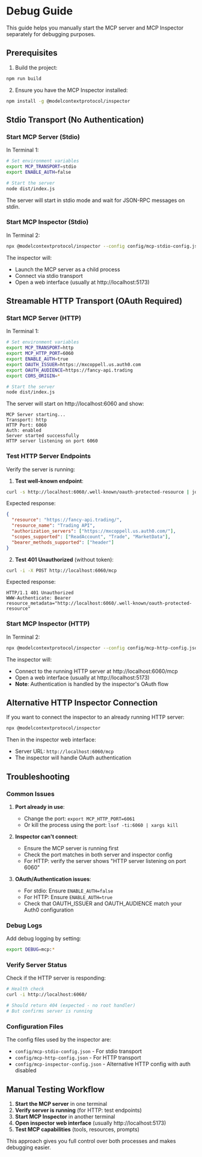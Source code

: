 # Debug Guide

This guide helps you manually start the MCP server and MCP Inspector separately for debugging purposes.

## Prerequisites

1. Build the project:
```bash
npm run build
```

2. Ensure you have the MCP Inspector installed:
```bash
npm install -g @modelcontextprotocol/inspector
```

## Stdio Transport (No Authentication)

### Start MCP Server (Stdio)

In Terminal 1:
```bash
# Set environment variables
export MCP_TRANSPORT=stdio
export ENABLE_AUTH=false

# Start the server
node dist/index.js
```

The server will start in stdio mode and wait for JSON-RPC messages on stdin.

### Start MCP Inspector (Stdio)

In Terminal 2:
```bash
npx @modelcontextprotocol/inspector --config config/mcp-stdio-config.json
```

The inspector will:
- Launch the MCP server as a child process
- Connect via stdio transport
- Open a web interface (usually at http://localhost:5173)

## Streamable HTTP Transport (OAuth Required)

### Start MCP Server (HTTP)

In Terminal 1:
```bash
# Set environment variables
export MCP_TRANSPORT=http
export MCP_HTTP_PORT=6060
export ENABLE_AUTH=true
export OAUTH_ISSUER=https://mxcoppell.us.auth0.com
export OAUTH_AUDIENCE=https://fancy-api.trading
export CORS_ORIGIN=*

# Start the server
node dist/index.js
```

The server will start on http://localhost:6060 and show:
```
MCP Server starting...
Transport: http
HTTP Port: 6060
Auth: enabled
Server started successfully
HTTP server listening on port 6060
```

### Test HTTP Server Endpoints

Verify the server is running:

1. **Test well-known endpoint**:
```bash
curl -s http://localhost:6060/.well-known/oauth-protected-resource | jq .
```

Expected response:
```json
{
  "resource": "https://fancy-api.trading/",
  "resource_name": "Trading API",
  "authorization_servers": ["https://mxcoppell.us.auth0.com/"],
  "scopes_supported": ["ReadAccount", "Trade", "MarketData"],
  "bearer_methods_supported": ["header"]
}
```

2. **Test 401 Unauthorized** (without token):
```bash
curl -i -X POST http://localhost:6060/mcp
```

Expected response:
```
HTTP/1.1 401 Unauthorized
WWW-Authenticate: Bearer resource_metadata="http://localhost:6060/.well-known/oauth-protected-resource"
```

### Start MCP Inspector (HTTP)

In Terminal 2:
```bash
npx @modelcontextprotocol/inspector --config config/mcp-http-config.json --server mcp-server-oauth-http
```

The inspector will:
- Connect to the running HTTP server at http://localhost:6060/mcp
- Open a web interface (usually at http://localhost:5173)
- **Note**: Authentication is handled by the inspector's OAuth flow

## Alternative HTTP Inspector Connection

If you want to connect the inspector to an already running HTTP server:

```bash
npx @modelcontextprotocol/inspector
```

Then in the inspector web interface:
- Server URL: `http://localhost:6060/mcp`
- The inspector will handle OAuth authentication

## Troubleshooting

### Common Issues

1. **Port already in use**:
   - Change the port: `export MCP_HTTP_PORT=6061`
   - Or kill the process using the port: `lsof -ti:6060 | xargs kill`

2. **Inspector can't connect**:
   - Ensure the MCP server is running first
   - Check the port matches in both server and inspector config
   - For HTTP: verify the server shows "HTTP server listening on port 6060"

3. **OAuth/Authentication issues**:
   - For stdio: Ensure `ENABLE_AUTH=false`
   - For HTTP: Ensure `ENABLE_AUTH=true`
   - Check that OAUTH_ISSUER and OAUTH_AUDIENCE match your Auth0 configuration

### Debug Logs

Add debug logging by setting:
```bash
export DEBUG=mcp:*
```

### Verify Server Status

Check if the HTTP server is responding:
```bash
# Health check
curl -i http://localhost:6060/

# Should return 404 (expected - no root handler)
# But confirms server is running
```

### Configuration Files

The config files used by the inspector are:
- `config/mcp-stdio-config.json` - For stdio transport
- `config/mcp-http-config.json` - For HTTP transport
- `config/mcp-inspector-config.json` - Alternative HTTP config with auth disabled

## Manual Testing Workflow

1. **Start the MCP server** in one terminal
2. **Verify server is running** (for HTTP: test endpoints)
3. **Start MCP Inspector** in another terminal
4. **Open inspector web interface** (usually http://localhost:5173)
5. **Test MCP capabilities** (tools, resources, prompts)

This approach gives you full control over both processes and makes debugging easier. 